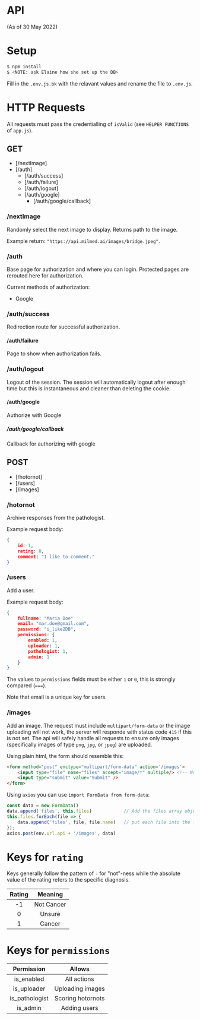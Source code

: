 # API
(As of 30 May 2022)

# Setup

```bash
$ npm install
$ <NOTE: ask Elaine how she set up the DB>
```

Fill in the `.env.js.bk` with the relavant values and rename the file to `.env.js`.

# HTTP Requests

All requests must pass the credentialling of `isValid` (see `HELPER FUNCTIONS` of `app.js`).

## GET

- [/nextImage]
- [/auth]
    - [/auth/success]
    - [/auth/failure]
    - [/auth/logout]
    - [/auth/google]
        - [/auth/google/callback]

### /nextImage

Randomly select the next image to display. Returns path to the image.

Example return: `"https://api.milmed.ai/images/bridge.jpeg"`.

### /auth

Base page for authorization and where you can login. Protected pages are rerouted here for authorization.

Current methods of authorization:
- Google

### /auth/success

Redirection route for successful authorization.

#### /auth/failure

Page to show when authorization fails.

### /auth/logout

Logout of the session. The session will automatically logout after enough time but this is instantaneous and cleaner than deleting the cookie.

#### /auth/google

Authorize with Google

##### /auth/google/callback

Callback for authorizing with google

## POST

- [/hotornot]
- [/users]
- [/images]

### /hotornot

Archive responses from the pathologist.

Example request body:
```json
{
    id: 1,
    rating: 0,
    comment: "I like to comment."
}
```

### /users

Add a user.

Example request body:
```json
{
    fullname: "Maria Doe"
    email: "mar.doe@gmail.com",
    password: "i_like2DB",
    permissions: {
        enabled: 1,
        uploader: 1,
        pathologist: 1,
        admin: 1
    }
}
```

The values to `permissions` fields must be either `1` or `0`, this is strongly compared (`===`).

Note that email is a unique key for users.

### /images

Add an image. The request must include `multipart/form-data` or the image uploading will not work, the server will responde with status code `415` if this is not set. The api will safely handle all requests to ensure only images (specifically images of type `png`, `jpg`, or `jpeg`) are uploaded.

Using plain html, the form should resemble this:
```html
<form method="post" enctype="multipart/form-data" action='/images'>
    <input type="file" name="files" accept="image/*" multiple/> <!-- Note: multiple is optional to allow multiple image uploads -->
    <input type="submit" value="Submit" />
</form>
```

Using `axios` you can use `import FormData from form-data`:
```js
const data = new FormData()
data.append('files', this.files)            // Add the files array object
this.files.forEach(file => {
    data.append('files', file, file.name)   // put each file into the files array in the form
});
axios.post(env.url.api + '/images', data)
```

# Keys for `rating`

Keys generally follow the pattern of `-` for "not"-ness while the absolute value of the rating refers to the specific diagnosis. 

| Rating |  Meaning   |
|:------:|:----------:|
| -1     | Not Cancer |
| 0      | Unsure     |
| 1      | Cancer     |

# Keys for `permissions`

| Permission     |  Allows           |
|:--------------:|:-----------------:|
| is_enabled     | All actions       |
| is_uploader    | Uploading images  |
| is_pathologist | Scoring hotornots |
| is_admin       | Adding users      |